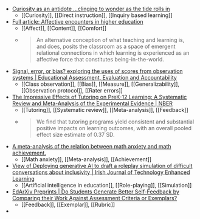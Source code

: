 - [Curiosity as an antidote …clinging to wonder as the tide rolls in](https://www.kathmurdoch.com.au/blog/2024/3/26/curiosity-as-an-antidote-clinging-to-wonder-as-the-tide-rolls-in)
	- [[Curiosity]], [[Direct instruction]], [[Inquiry based learning]]
- [Full article: Affective encounters in higher education](https://www.tandfonline.com/doi/full/10.1080/03075079.2024.2332427)
	- [[Affect]], [[Content]], [[Comfort]]
	- >An alternative conception of what teaching and learning is, and does, posits the classroom as a space of emergent relational connections in which learning is experienced as an affective force that constitutes being-in-the-world.
- [Signal, error, or bias? exploring the uses of scores from observation systems | Educational Assessment, Evaluation and Accountability](https://link.springer.com/article/10.1007/s11092-024-09427-8)
	- [[Class observation]], [[Bias]], [[Measure]], [[Generalizability]], [[Observation protocol]], [[Rater errors]]
- [The Impressive Effects of Tutoring on PreK-12 Learning: A Systematic Review and Meta-Analysis of the Experimental Evidence | NBER](https://www.nber.org/papers/w27476)
	- [[Tutoring]], [[Systematic review]], [[Meta-analysis]], [[Feedback]]
	- > We find that tutoring programs yield consistent and substantial positive impacts on learning outcomes, with an overall pooled effect size estimate of 0.37 SD.
- [A meta-analysis of the relation between math anxiety and math achievement.](https://psycnet.apa.org/doiLanding?doi=10.1037%2Fbul0000307)
	- [[Math anxiety]], [[Meta-analysis]], [[Achievement]]
- [View of Deploying generative AI to draft a roleplay simulation of difficult conversations about inclusivity | Irish Journal of Technology Enhanced Learning](https://journal.ilta.ie/index.php/telji/article/view/127/171)
	- [[Artificial intelligence in education]], [[Role-playing]], [[Simulation]]
- [EdArXiv Preprints | Do Students Generate Better Self-Feedback by Comparing their Work Against Assessment Criteria or Exemplars?](https://osf.io/preprints/edarxiv/sertj)
	- [[Feedback]], [[Exemplar]], [[Rubric]]
-